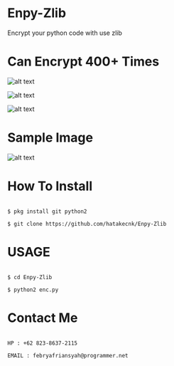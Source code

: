 # Enpy-Zlib
Encrypt your python code with use zlib

# Can Encrypt 400+ Times

![alt text](https://img.shields.io/badge/Coded-xNot_Found-blue.svg)

![alt text](https://img.shields.io/badge/Size-984KB-yellow.svg)

![alt text](https://img.shields.io/badge/Python-2.7-green.svg)

# Sample Image

![alt text](https://raw.githubusercontent.com/hatakecnk/img/master/IMG_20191011_180926.jpg)

# How To Install

```

$ pkg install git python2

$ git clone https://github.com/hatakecnk/Enpy-Zlib

```

# USAGE

```

$ cd Enpy-Zlib

$ python2 enc.py

```

# Contact Me

```

HP : +62 823-8637-2115

EMAIL : febryafriansyah@programmer.net

```
